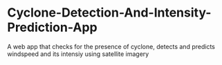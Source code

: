 # Cyclone-Detection-And-Intensity-Prediction-App
A web app that checks for the presence of cyclone, detects and predicts windspeed and its intensiy using satellite imagery
